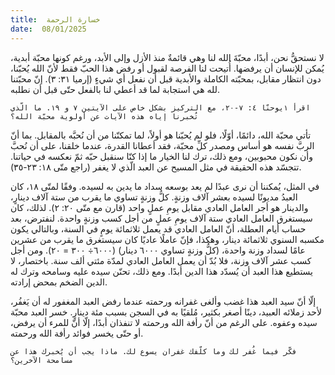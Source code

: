 ```yaml
---
title:  خسارة الرحمة
date:  08/01/2025
---
```


لا نستحقُّ نحن، أبدًا، محبّةَ الله لنا وهي قائمةٌ منذ الأزل وإلى الأبد، ورغم كونها محبّة أبدية، يُمكن للإنسان أن يرفضها. أُتيحت لنا الفرصة لقبول أو رفض هذا الحبّ فقط لأنّ الله يُحبّنا، دون انتظار مقابل، بمحبّته الكاملة والأبدية قبل أن نفعل أي شيءٍ (إرميا ٣١: ٣). إنّ محبّتنا لله هي استجابة لما قد أعطي لنا بالفعل حتّى قبل أن نطلبه.

`اقرأ ١يوحنّا ٤: ٧-٢٠، مع التركيز بشكل خاص على الآيتين ٧ و ١٩. ما الّذي تُخبرنا إياه هذه الآيات عن أولوية محبّة الله؟`

تأتي محبّة الله، دائمًا، أوّلًا، فلو لم يُحبّنا هو أولاً، لما تمكنّنا من أن نُحبَّه بالمقابل. بما أنّ الربَّ نفسه هو أساس ومصدر كلِّ محبّة، فقد أعطانا القدرة، عندما خلقنا، على أن نُحبَّ وأن نكون محبوبين، ومع ذلك، ترك لنا الخيار ما إذا كنّا سنقبل حبّه ثمّ نعكسه في حياتنا. تتجسّد هذه الحقيقة في مثل المسيح عن العبد الّذي لا يغفر (راجع متّى ١٨: ٢٣-٣٥).

في المثل، يُمكننا أن نرى عبدًا لم يعد بوسعه سداد ما يدين به لسيده. وفقًا لمتّى ١٨، كان العبدُ مديونًا لسيده بعشر آلاف وزنةٍ. كلُّ وزنةٍ تساوي ما يقرب من ستة آلاف دينارٍ، والدينار هو أجر العامل العادي مقابل يومِ عملٍ واحد (قارن مع متّى ٢٠: ٢). لذلك، كان سيستغرق العامل العادي ستة آلاف يومِ عملٍ من أجل كسب وزنةٍ واحدة. لنفترض، بعد حساب أيام العطلة، أنّ العامل العادي قد يعمل ثلاثمائة يومٍ في السنة، وبالتالي يكون مكسبه السنوي ثلاثمائة دينار، وهكذا، فإنّ عاملًا عاديًا كان سيستغرق ما يقرب من عشرين عامًا لسداد وزنة واحدة، (كلُّ وزنةٍ تساوي ٦٠٠٠ دينار) (٦٠٠٠÷ ٣٠٠ = ٢٠). ومن أجل كسب عشر آلاف وزنة، فلا بُدّ أن يعمل العامل العادي لمدّة مئتي ألف سنة. باختصار، لا يستطيع هذا العبد أن يُسدّد هذا الدين أبدًا. ومع ذلك، تحنّن سيده عليه وسامحه وترك له الدين الضخم بمحض إرادته.

إلّا أنّ سيد العبد هذا غضب وألغى غفرانه ورحمته عندما رفض العبد المغفور له أن يَغفُر، لأحد زملائه العبيد، دينًا أصغر بكثير، مُلقيًا به في السجن بسبب مئة دينارٍ. خسر العبد محبّة سيده وعفوه. على الرغم من أنّ رأفة الله ورحمته لا تنفذان أبدًا، إلّا أنّ للمرء أن يرفض، أو حتّى يخسر فوائد رأفة الله ورحمته.

`فكّر فيما غُفر لك وما كلّفك غفران يسوع لك. ماذا يجب أن يُخبرك هذا عن مسامحة الآخرين؟`